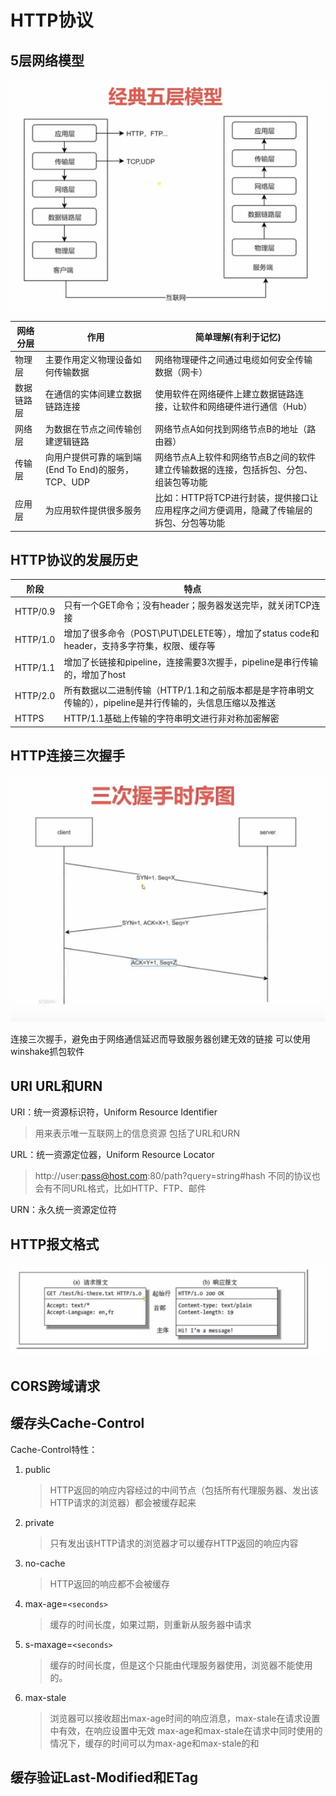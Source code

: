 # HTTP协议
## 5层网络模型
![5层网络模型](./images/2019-03-08-13-24-10.png)

网络分层 | 作用 | 简单理解(有利于记忆)
---------|----------|---------
 物理层 | 主要作用定义物理设备如何传输数据 | 网络物理硬件之间通过电缆如何安全传输数据（网卡）
 数据链路层 | 在通信的实体间建立数据链路连接 | 使用软件在网络硬件上建立数据链路连接，让软件和网络硬件进行通信（Hub）
 网络层 | 为数据在节点之间传输创建逻辑链路 | 网络节点A如何找到网络节点B的地址（路由器）
 传输层 | 向用户提供可靠的端到端(End To End)的服务，TCP、UDP | 网络节点A上软件和网络节点B之间的软件建立传输数据的连接，包括拆包、分包、组装包等功能
 应用层 | 为应用软件提供很多服务 | 比如：HTTP将TCP进行封装，提供接口让应用程序之间方便调用，隐藏了传输层的拆包、分包等功能

 ## HTTP协议的发展历史

阶段 | 特点 
---------|----------
 HTTP/0.9 | 只有一个GET命令；没有header；服务器发送完毕，就关闭TCP连接
 HTTP/1.0 | 增加了很多命令（POST\PUT\DELETE等），增加了status code和header，支持多字符集，权限、缓存等
 HTTP/1.1 | 增加了长链接和pipeline，连接需要3次握手，pipeline是串行传输的，增加了host
 HTTP/2.0 | 所有数据以二进制传输（HTTP/1.1和之前版本都是是字符串明文传输的），pipeline是并行传输的，头信息压缩以及推送
 HTTPS | HTTP/1.1基础上传输的字符串明文进行非对称加密解密

 ## HTTP连接三次握手

 ![](./images/2019-03-08-14-02-58.png)
 
 连接三次握手，避免由于网络通信延迟而导致服务器创建无效的链接
 可以使用winshake抓包软件

 ## URI URL和URN

 URI：统一资源标识符，Uniform Resource Identifier
> 用来表示唯一互联网上的信息资源
> 包括了URL和URN

 URL：统一资源定位器，Uniform Resource Locator
> http://user:pass@host.com:80/path?query=string#hash
> 不同的协议也会有不同URL格式，比如HTTP、FTP、邮件

URN：永久统一资源定位符

## HTTP报文格式

![](./images/2019-03-08-14-32-26.png)

## CORS跨域请求


## 缓存头Cache-Control

Cache-Control特性：
1. public
    > HTTP返回的响应内容经过的中间节点（包括所有代理服务器、发出该HTTP请求的浏览器）都会被缓存起来
2. private
    > 只有发出该HTTP请求的浏览器才可以缓存HTTP返回的响应内容
3. no-cache
    > HTTP返回的响应都不会被缓存
4. max-age=`<seconds>`
    > 缓存的时间长度，如果过期，则重新从服务器中请求
5. s-maxage=`<seconds>`
    > 缓存的时间长度，但是这个只能由代理服务器使用，浏览器不能使用的。
6. max-stale
    > 浏览器可以接收超出max-age时间的响应消息，max-stale在请求设置中有效，在响应设置中无效
    max-age和max-stale在请求中同时使用的情况下，缓存的时间可以为max-age和max-stale的和


## 缓存验证Last-Modified和ETag

